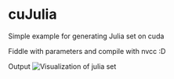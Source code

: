 # cuJulia
Simple example for generating Julia set on cuda

Fiddle with parameters and compile with nvcc :D

Output
![Visualization of julia set](img.bmp)
